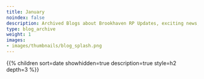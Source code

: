 ```yaml
---
title: January
noindex: false
description: Archived Blogs about Brookhaven RP Updates, exciting news, and new findings
type: blog_archive
weight: 1
images:
- images/thumbnails/blog_splash.png
---
```




{{% children sort=date showhidden=true description=true style=h2  depth=3 %}}
